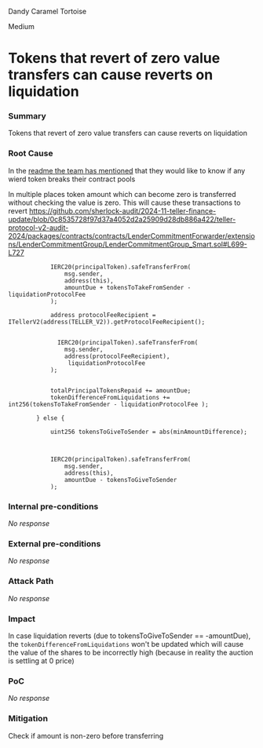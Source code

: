 Dandy Caramel Tortoise

Medium

# Tokens that revert of zero value transfers can cause reverts on liquidation

### Summary

Tokens that revert of zero value transfers can cause reverts on liquidation

### Root Cause

In the [readme the team has mentioned](https://github.com/sherlock-audit/2024-11-teller-finance-update/tree/main?tab=readme-ov-file#q-if-you-are-integrating-tokens-are-you-allowing-only-whitelisted-tokens-to-work-with-the-codebase-or-any-complying-with-the-standard-are-they-assumed-to-have-certain-properties-eg-be-non-reentrant-are-there-any-types-of-weird-tokens-you-want-to-integrate) that they would like to know if any wierd token breaks their contract pools

In multiple places token amount which can become zero is transferred without checking the value is zero. This will cause these transactions to revert
https://github.com/sherlock-audit/2024-11-teller-finance-update/blob/0c8535728f97d37a4052d2a25909d28db886a422/teller-protocol-v2-audit-2024/packages/contracts/contracts/LenderCommitmentForwarder/extensions/LenderCommitmentGroup/LenderCommitmentGroup_Smart.sol#L699-L727
```solidity
            IERC20(principalToken).safeTransferFrom(
                msg.sender,
                address(this),
                amountDue + tokensToTakeFromSender - liquidationProtocolFee
            ); 
             
            address protocolFeeRecipient = ITellerV2(address(TELLER_V2)).getProtocolFeeRecipient();


              IERC20(principalToken).safeTransferFrom(
                msg.sender,
                address(protocolFeeRecipient),
                 liquidationProtocolFee
            );


            totalPrincipalTokensRepaid += amountDue;
            tokenDifferenceFromLiquidations += int256(tokensToTakeFromSender - liquidationProtocolFee );

        } else {

            uint256 tokensToGiveToSender = abs(minAmountDifference);


           
            IERC20(principalToken).safeTransferFrom(
                msg.sender,
                address(this),
                amountDue - tokensToGiveToSender  
            );
```

### Internal pre-conditions

_No response_

### External pre-conditions

_No response_

### Attack Path

_No response_

### Impact

In case liquidation reverts (due to tokensToGiveToSender == -amountDue), the `tokenDifferenceFromLiquidations` won't be updated which will cause the value of the shares to be incorrectly high (because in reality the auction is settling at 0 price) 

### PoC

_No response_

### Mitigation

Check if amount is non-zero before transferring